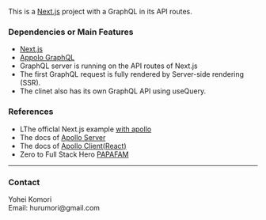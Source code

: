 This is a [Next.js](https://nextjs.org/) project with a GraphQL in its API routes. 
<html>
 <body>
<h3>Dependencies or Main Features</h3>
<ul>
  <li><a href="https://nextjs.org/" target="_blank">Next.js</a> 
<li><a href="https://www.apollographql.com/"  target="_blank">Appolo GraphQL</a> 
<li>GraphQL server is running on the API routes of Next.js
<li>The first GraphQL request is fully rendered by Server-side rendering (SSR).
<li>The clinet also has its own GraphQL API using useQuery.
</ul>
<h3>References</h3>
<ul>
<li>LThe officlal Next.js example <a href="https://github.com/vercel/next.js/tree/canary/examples/with-apollo" target="_blank">with apollo </a>
<li>The docs of <a href="https://www.apollographql.com/docs/apollo-server/" target="_blank">Apollo Server</a>
<li>The docs of <a href="https://www.apollographql.com/docs/react/" target="_blank">Apollo Client(React)</a>
<li>Zero to Full Stack Hero <a href="https://www.papareact.com/course" target="_blank">PAPAFAM</a> 
</ul>
<hr>
<h3>Contact</h3>
Yohei Komori <br>
Email: hurumori@gmail.com
  </body>
</html>
